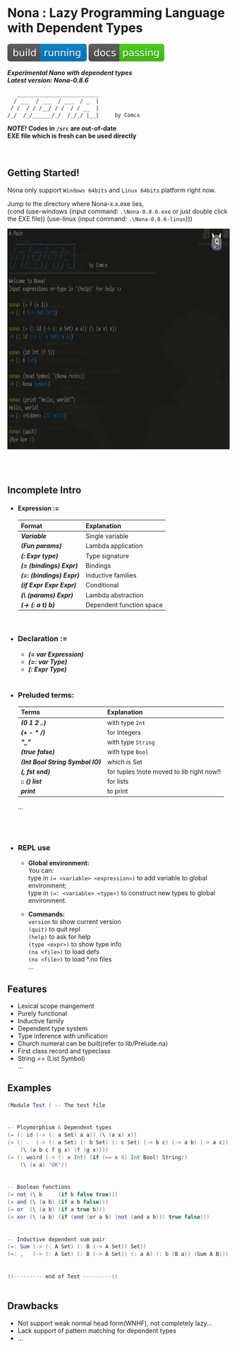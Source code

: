 # Nona : Lazy Programming Language with Dependent Types
![Build Status](https://github.com/Comcx/Nona/blob/master/icon/icon.svg)
![Documentation Status](https://github.com/Comcx/Nona/blob/master/icon/doc-passing.svg)  
  
***Experimental Nano with dependent types***  
***Latest version: Nona-0.8.6***  

```
   __________________________
  / ___  / ___  / ___  / _  |
 / /  / / /__/ / /  / / __  |
/_/  /_/______/_/  /_/_/ |__|     by Comcx

```

***NOTE!***
**Codes in `/src` are out-of-date**  
**EXE file which is fresh can be used directly**  
<br><br>

## Getting Started!

Nona only support `Windows 64bits` and `Linux 64bits` platform right now.  

Jump to the directory where Nona-x.x.exe lies,  
(cond 
    (use-windows 
      (input command: `.\Nona-0.8.6.exe` or just double click the EXE file))
    (use-linux
      (input command: `.\Nona-0.8.6-linux`)))

<img width="740" height="500" src="https://github.com/Comcx/Nona/blob/master/repl-0.8.5.JPG"/>

<br><br>
## Incomplete Intro  

* #### Expression :=
  |Format                               | Explanation|
  |-------------------------------------|-------------|
  |***Variable***                       | Single variable|
  |***(Fun params)***                   | Lambda application|
  |***(: Expr type)***                  | Type signature|
  |***(= (bindings) Expr)***            | Bindings|
  |***(=: (bindings) Expr)***           | Inductive families|
  |***(if Expr Expr Expr)***            | Conditional|
  |***(\ (params) Expr)***              | Lambda abstraction|
  |***(-> (: a t) b)***                 | Dependent function space|
  <br>
  
* ### Declaration :=
  - ***(= var Expression)***  
  - ***(=: var Type)***
  - ***(: Expr Type)***
  <br>
 
* ### Preluded terms:
  |Terms                              |Explanation|
  |-----------------------------------|-----------|
  |***(0 1 2 ..)***                   |with type `Int`| 
  |***(+ - * /)***                    |for Integers|  
  |***"_"***                          |with type `String`|  
  |***(true false)***                 |with type `Bool`|  
  |***(Int Bool String Symbol IO)***  |which is Set|  
  |***(, fst snd)***                  |for tuples !note moved to lib right now!!|  
  |***:: () list***                   |for lists|
  |***print***                        |to print|
  ...  
<br><br><br>

* ### REPL use  
  
  - **Global environment:**  
    You can:  
      type in `(= <variable> <expression>)` to add variable to global environment;  
      type in `(=: <variable> <type>)` to construct new types to global environment.  
    
  - **Commands:**  
    `version` to show current version  
    `(quit)` to quit repl  
    `(help)` to ask for help  
    `(type <expr>)` to show type info  
    `(na <file>)` to load defs  
    `(no <file>)` to load *.no files  
    ...  
    
## Features  
   - Lexical scope mangement  
   - Purely functional  
   - Inductive family  
   - Dependent type system  
   - Type inference with unification  
   - Church numeral can be built(refer to lib/Prelude.na)  
   - First class record and typeclass  
   - String == (List Symbol)  
   ...  
   
     
## Examples

```scala
(Module Test ( -- The test file


-- Ploymorphism & Dependent types
(= (: id (-> (: a Set) a a)) (\ (a x) x))
(= (: .  (-> (: a Set) (: b Set) (: c Set) (-> b c) (-> a b) (-> a c))) 
    (\ (a b c f g x) (f (g x))))
(= (: weird (-> (: x Int) (if (== x 0) Int Bool) String))
    (\ (x a) "OK"))


-- Boolean functions
(= not (\ b     (if b false true)))
(= and (\ (a b) (if a b false)))
(= or  (\ (a b) (if a true b)))
(= xor (\ (a b) (if (and (or a b) (not (and a b))) true false)))


-- Inductive dependent sum pair
(=: Sum (-> (: A Set) (: B (-> A Set)) Set))
(=: ,   (-> (: A Set) (: B (-> A Set)) (: a A) (: b (B a)) (Sum A B)))


))--------- end of Test ---------((



```

## Drawbacks

* Not support weak normal head form(WNHF), not completely lazy...
* Lack support of pattern matching for dependent types
* ...








